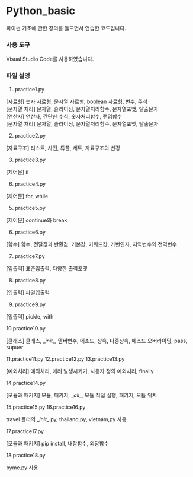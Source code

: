 # Python_basic
파이썬 기초에 관한 강의를 들으면서 연습한 코드입니다.

<h3>사용 도구</h3>

Visual Studio Code를 사용하였습니다.

<h3>파일 설명</h3>

1. practice1.py 

[자료형] 숫자 자료형, 문자열 자료형, boolean 자료형, 변수, 주석 \
[문자열 처리] 문자열, 슬라이싱, 문자열처리함수, 문자열포맷, 탈출문자  \
[연산자] 연산자, 간단한 수식, 숫자처리함수, 랜덤함수 \
[문자열 처리] 문자열, 슬라이싱, 문자열처리함수, 문자열포맷, 탈출문자
  
2. practice2.py 

[자료구조] 리스트, 사전, 튜플, 세트, 자료구조의 변경

3. practice3.py 

[제어문] if
  
6. practice4.py 

[제어문] for, while

5. practice5.py

[제어문] continue와 break

6. practice6.py 

[함수] 함수, 전달값과 반환값, 기본값, 키워드값, 가변인자, 지역변수와 전역변수
  
7. practice7.py 

[입출력] 표준입출력, 다양한 출력포맷
  
8. practice8.py 
  
[입출력] 파일입출력

9. practice9.py 

[입출력] pickle, with
 
10.practice10.py 

[클래스] 클래스, \__init__, 멤버변수, 메소드, 상속, 다중상속, 메소드 오버라이딩, pass, supuer
  
11.practice11.py 
12.practice12.py
13.practice13.py

[예외처리] 예외처리, 에러 발생시키기, 사용자 정의 예외처리, finally
  
14.practice14.py

[모듈과 패키지] 모듈, 패키지, \__all__, 모듈 직접 실행, 패키지, 모듈 위치
  
15.practice15.py
16.practice16.py

travel 폴더의 \__init__.py, thailand.py, vietnam,py 사용
  
17.practice17.py

[모듈과 패키지] pip install, 내장함수, 외장함수

18.practice18.py

byme.py 사용
